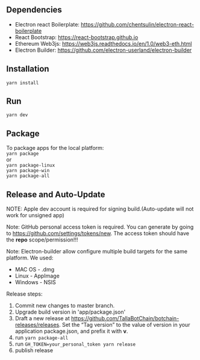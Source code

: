 ## Dependencies

 - Electron react Boilerplate: https://github.com/chentsulin/electron-react-boilerplate
 - React Bootstrap: https://react-bootstrap.github.io
 - Ethereum Web3js: https://web3js.readthedocs.io/en/1.0/web3-eth.html
 - Electron Builder: https://github.com/electron-userland/electron-builder

## Installation

`yarn install`

## Run

`yarn dev`

## Package

To package apps for the local platform:  
`yarn package`  
or  
`yarn package-linux`  
`yarn package-win`  
`yarn package-all`

## Release and Auto-Update

NOTE: Apple dev account is required for signing build.(Auto-update will not work for unsigned app)

Note: GitHub personal access token is required. You can generate by going to https://github.com/settings/tokens/new. The access token should have the **repo** scope/permission!!!

Note: Electron-builder allow configure multiple build targets for the same platform. We used:
 - MAC OS - .dmg
 - Linux - AppImage
 - Windows - NSIS

Release steps:

1. Commit new changes to master branch.
2. Upgrade build version in 'app/package.json'
3. Draft a new release at https://github.com/TallaBotChain/botchain-releases/releases. Set the “Tag version” to the value of version in your application package.json, and prefix it with **v**.
3. run `yarn package-all`
4. run `GH_TOKEN=your_personal_token yarn release`
5. publish release
